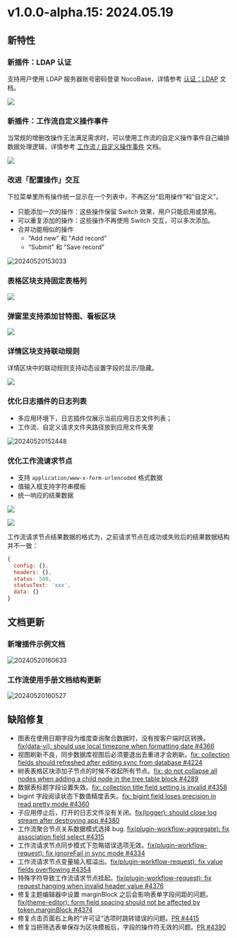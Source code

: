 # v1.0.0-alpha.15: 2024.05.19

## 新特性

### 新插件：LDAP 认证

支持用户使用 LDAP 服务器账号密码登录 NocoBase，详情参考 [认证：LDAP](/handbook/auth-ldap) 文档。

![](https://static-docs.nocobase.com/202405191513995.png)

### 新插件：工作流自定义操作事件

当常规的增删改操作无法满足需求时，可以使用工作流的自定义操作事件自己编排数据处理逻辑，详情参考 [工作流 / 自定义操作事件](/handbook/workflow/plugins/custom-action-trigger) 文档。

![](https://static-docs.nocobase.com/202405191515770.png)

### 改进「配置操作」交互

下拉菜单里所有操作统一显示在一个列表中，不再区分“启用操作”和“自定义”。

- 只能添加一次的操作：这些操作保留 Switch 效果，用户只能启用或禁用。
- 可以重复添加的操作：这些操作不再使用 Switch 交互，可以多次添加。
- 合并功能相似的操作
  - “Add new” 和 “Add record”
  - “Submit” 和 “Save record”

![20240520153033](https://static-docs.nocobase.com/20240520153033.png)

### 表格区块支持固定表格列

![](https://static-docs.nocobase.com/202405191512587.png)

### 弹窗里支持添加甘特图、看板区块

![](https://static-docs.nocobase.com/202405191512280.png)

### 详情区块支持联动规则

详情区块中的联动规则支持动态设置字段的显示/隐藏。

![](https://static-docs.nocobase.com/202405191513781.png)

### 优化日志插件的日志列表

- 多应用环境下，日志插件仅展示当前应用日志文件列表；
- 工作流、自定义请求文件夹路径放到应用文件夹里

![20240520152448](https://static-docs.nocobase.com/20240520152448.png)

### 优化工作流请求节点

- 支持 `application/www-x-form-urlencoded` 格式数据
- 值输入框支持字符串模板
- 统一响应的结果数据

![](https://static-docs.nocobase.com/202405191514472.png)

![](https://static-docs.nocobase.com/202405191514748.png)

工作流请求节点结果数据的格式为，之前请求节点在成功或失败后的结果数据结构并不一致：

```js
{
  config: {},
  headers: {},
  status: 500,
  statusText: 'xxx',
  data: {}
}
```

## 文档更新

### 新增插件示例文档

![20240520160633](https://static-docs.nocobase.com/20240520160633.png)

### 工作流使用手册文档结构更新

![20240520160527](https://static-docs.nocobase.com/20240520160527.png)

## 缺陷修复

- 图表在使用日期字段为维度查询聚合数据时，没有按客户端时区转换。<a href="https://github.com/nocobase/nocobase/pull/4366" target="_blank">fix(data-vi): should use local timezone when formatting date #4366</a>
- 视图刷新不良，同步数据库视图后必须要退出去重进才会刷新。<a href="https://github.com/nocobase/nocobase/pull/4224" target="_blank">fix: collection fields should refreshed after editing sync from database #4224</a>
- 树表表格区块添加子节点的时候不收起所有节点。<a href="https://github.com/nocobase/nocobase/pull/4289" target="_blank">fix: do not collapse all nodes when adding a child node in the tree table block #4289</a>
- 数据表标题字段设置失效。<a href="https://github.com/nocobase/nocobase/pull/4358" target="_blank">fix: collection title field setting is invalid #4358</a>
- bigint 字段阅读状态下数值精度丢失。<a href="https://github.com/nocobase/nocobase/pull/4360" target="_blank">fix: bigint field loses precision in read pretty mode #4360</a>
- 子应用停止后，打开的日志文件没有关闭。<a href="https://github.com/nocobase/nocobase/pull/4380" target="_blank">fix(logger): should close log stream after destroying app #4380</a>
- 工作流聚合节点关系数据模式选择 bug. <a href="https://github.com/nocobase/nocobase/pull/4315" target="_blank">fix(plugin-workflow-aggregate): fix association field select #4315</a>
- 工作流请求节点同步模式下忽略错误选项无效。<a href="https://github.com/nocobase/nocobase/pull/4334" target="_blank">fix(plugin-workflow-request): fix ignoreFail in sync mode #4334</a>
- 工作流请求节点变量输入框溢出。<a href="https://github.com/nocobase/nocobase/pull/4353" target="_blank">fix(plugin-workflow-request): fix value fields overflowing #4354</a>
- 特殊字符导致工作流请求节点挂起。<a href="https://github.com/nocobase/nocobase/pull/4376" target="_blank">fix(plugin-workflow-request): fix request hanging when invalid header value #4376</a>
- 修复主题编辑器中设置 marginBlock 之后会影响表单字段间距的问题。<a href="https://github.com/nocobase/nocobase/pull/4374" target="_blank">fix(theme-editor): form field spacing should not be affected by token.marginBlock #4374</a>
- 修复点击页面右上角的“许可证”选项时跳转错误的问题。[PR #4415](https://github.com/nocobase/nocobase/pull/4415)
- 修复当把筛选表单保存为区块模板后，字段的操作符无效的问题。[PR #4390](https://github.com/nocobase/nocobase/pull/4390)
